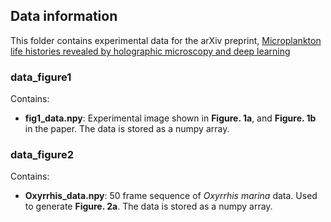 ## Data information

This folder contains experimental data for the arXiv preprint, [Microplankton life histories revealed by holographic microscopy and deep learning](https://arxiv.org/abs/2202.09046)

### data_figure1

Contains:
  - **fig1_data.npy**: Experimental image shown in **Figure. 1a**, and **Figure. 1b** in the paper. The data is stored as a numpy array.

### data_figure2

Contains:
  - **Oxyrrhis_data.npy**: 50 frame sequence of *Oxyrrhis marina* data. Used to generate **Figure. 2a**. The data is stored as a numpy array.